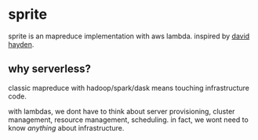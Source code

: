 # sprite
sprite is an mapreduce implementation with aws lambda. inspired by [david hayden](https://davidhayden.org/articles/create-python-function-on-aws-lambda-using-serverless/).

## why serverless?
classic mapreduce with hadoop/spark/dask means touching infrastructure code. 

with lambdas, we dont have to think about server provisioning, cluster management, resource management, scheduling. in fact, we wont need to know *anything* about infrastructure.